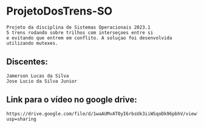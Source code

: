 # ProjetoDosTrens-SO
	Projeto da disciplina de Sistemas Operacionais 2023.1
	5 trens rodando sobre trilhos com interseçoes entre si
	e evitando que entrem em conflito. A soluçao foi desenvolvida
	utilizando mutexes.

## Discentes:
	Jamerson Lucas da Silva
	Jose Lucio da Silva Junior

## Link para o vídeo no google drive:
	https://drive.google.com/file/d/1waAUMvAT0yI6rbsUk3iiWSqoDk96pbhV/view?usp=sharing
